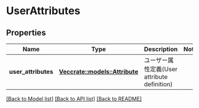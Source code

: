 # UserAttributes

## Properties

Name | Type | Description | Notes
------------ | ------------- | ------------- | -------------
**user_attributes** | [**Vec<crate::models::Attribute>**](Attribute.md) | ユーザー属性定義(User attribute definition) | 

[[Back to Model list]](../README.md#documentation-for-models) [[Back to API list]](../README.md#documentation-for-api-endpoints) [[Back to README]](../README.md)


